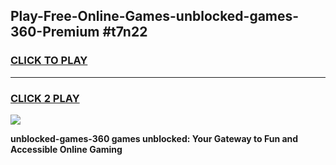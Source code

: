 
## Play-Free-Online-Games-unblocked-games-360-Premium #t7n22
<h3>
<a href="https://premium.freeplayer.one?title=unblocked-games-360&ref=8M">CLICK TO PLAY</a></h3>
<hr>

<h3>
<a href="https://premium.freeplayer.one?title=unblocked-games-360&ref=8M">CLICK 2 PLAY</a>
  
</h3>

<a href="https://premium.freeplayer.one?title=unblocked-games-360&ref=8M"><img src="https://clearcache.store/games.png"></a>


**unblocked-games-360 games unblocked: Your Gateway to Fun and Accessible Online Gaming**
